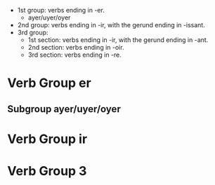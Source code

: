 * 1st group: verbs ending in -er.
  * ayer/uyer/oyer
* 2nd group: verbs ending in -ir, with the gerund ending in -issant.
* 3rd group:
  * 1st section: verbs ending in -ir, with the gerund ending in -ant.
  * 2nd section: verbs ending in -oir.
  * 3rd section: verbs ending in -re.

# Verb Group er
## Subgroup ayer/uyer/oyer
# Verb Group ir
# Verb Group 3
